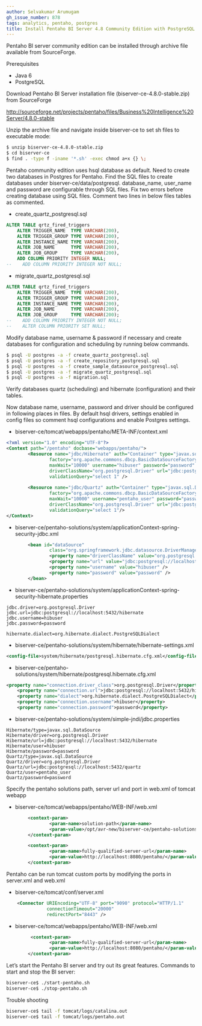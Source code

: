 ```yaml
---
author: Selvakumar Arumugam
gh_issue_number: 878
tags: analytics, pentaho, postgres
title: Install Pentaho BI Server 4.8 Community Edition with PostgreSQL Repository
---
```


Pentaho BI server community edition can be installed through archive file available from SourceForge.

Prerequisites

- Java 6
- PostgreSQL

Download Pentaho BI Server installation file (biserver-ce-4.8.0-stable.zip) from SourceForge

http://sourceforge.net/projects/pentaho/files/Business%20Intelligence%20Server/4.8.0-stable

Unzip the archive file and navigate inside biserver-ce to set sh files to executable mode:

```bash
$ unzip biserver-ce-4.8.0-stable.zip
$ cd biserver-ce
$ find . -type f -iname '*.sh' -exec chmod a+x {} \;
```
Pentaho community edition uses hsql database as default. Need to create two databases in Postgres for Pentaho. Find the SQL files to create databases under biserver-ce/data/postgresql. database_name, user_name and password are configurable through SQL files. Fix two errors before creating database using SQL files. Comment two lines in below files tables as commented.

- create_quartz_postgresql.sql

```sql
ALTER TABLE qrtz_fired_triggers
    ALTER TRIGGER_NAME  TYPE VARCHAR(200),
    ALTER TRIGGER_GROUP TYPE VARCHAR(200),
    ALTER INSTANCE_NAME TYPE VARCHAR(200),
    ALTER JOB_NAME      TYPE VARCHAR(200),
    ALTER JOB_GROUP     TYPE VARCHAR(200),
    ADD COLUMN PRIORITY INTEGER NULL;
--    ADD COLUMN PRIORITY INTEGER NOT NULL;
```
- migrate_quartz_postgresql.sql

```sql
ALTER TABLE qrtz_fired_triggers
    ALTER TRIGGER_NAME  TYPE VARCHAR(200),
    ALTER TRIGGER_GROUP TYPE VARCHAR(200),
    ALTER INSTANCE_NAME TYPE VARCHAR(200),
    ALTER JOB_NAME      TYPE VARCHAR(200),
    ALTER JOB_GROUP     TYPE VARCHAR(200);
--    ADD COLUMN PRIORITY INTEGER NOT NULL;
--    ALTER COLUMN PRIORITY SET NULL;
```
Modify database name, username & password if necessary and create databases for configuration and scheduling by running below commands.

```bash
$ psql -U postgres -a -f create_quartz_postgresql.sql
$ psql -U postgres -a -f create_repository_postgresql.sql
$ psql -U postgres -a -f create_sample_datasource_postgresql.sql
$ psql -U postgres -a -f migrate_quartz_postgresql.sql
$ psql -U postgres -a -f migration.sql
```
Verify databases quartz (scheduling) and hibernate (configuration) and their tables.

Now database name, username, password and driver should be configured in following places in files. By default hsql drivers, settings enabled in config files so comment hsql configurations and enable Postgres settings.

- biserver-ce/tomcat/webapps/pentaho/META-INF/context.xml

```xml
<?xml version="1.0" encoding="UTF-8"?>
<Context path="/pentaho" docbase="webapps/pentaho/">
        <Resource name="jdbc/Hibernate" auth="Container" type="javax.sql.DataSource"
                factory="org.apache.commons.dbcp.BasicDataSourceFactory" maxActive="20" maxIdle="5"
                maxWait="10000" username="hibuser" password="password"
                driverClassName="org.postgresql.Driver" url="jdbc:postgresql://localhost:5432/hibernate"
                validationQuery="select 1" />
               
        <Resource name="jdbc/Quartz" auth="Container" type="javax.sql.DataSource"
                factory="org.apache.commons.dbcp.BasicDataSourceFactory" maxActive="20" maxIdle="5"
                maxWait="10000" username="pentaho_user" password="password"
                driverClassName="org.postgresql.Driver" url="jdbc:postgresql://localhost:5432/quartz"
                validationQuery="select 1"/>
</Context>
```
- biserver-ce/pentaho-solutions/system/applicationContext-spring-security-jdbc.xml

```xml
        <bean id="dataSource"
                class="org.springframework.jdbc.datasource.DriverManagerDataSource">
                <property name="driverClassName" value="org.postgresql.Driver" />
                <property name="url" value="jdbc:postgresql://localhost:5432/hibernate" />
                <property name="username" value="hibuser" />
                <property name="password" value="password" />
        </bean>
```

- biserver-ce/pentaho-solutions/system/applicationContext-spring-security-hibernate.properties

```nohighlight
jdbc.driver=org.postgresql.Driver
jdbc.url=jdbc:postgresql://localhost:5432/hibernate
jdbc.username=hibuser
jdbc.password=password

hibernate.dialect=org.hibernate.dialect.PostgreSQLDialect
```
- biserver-ce/pentaho-solutions/system/hibernate/hibernate-settings.xml

```xml
<config-file>system/hibernate/postgresql.hibernate.cfg.xml</config-file>
```
- biserver-ce/pentaho-solutions/system/hibernate/postgresql.hibernate.cfg.xml

```xml
<property name="connection.driver_class">org.postgresql.Driver</property>
    <property name="connection.url">jdbc:postgresql://localhost:5432/hibernate</property>
    <property name="dialect">org.hibernate.dialect.PostgreSQLDialect</property>
    <property name="connection.username">hibuser</property>
    <property name="connection.password">password</property>
```
- biserver-ce/pentaho-solutions/system/simple-jndi/jdbc.properties

```nohighlight
Hibernate/type=javax.sql.DataSource
Hibernate/driver=org.postgresql.Driver
Hibernate/url=jdbc:postgresql://localhost:5432/hibernate
Hibernate/user=hibuser
Hibernate/password=password
Quartz/type=javax.sql.DataSource
Quartz/driver=org.postgresql.Driver
Quartz/url=jdbc:postgresql://localhost:5432/quartz
Quartz/user=pentaho_user
Quartz/password=password
```
Specify the pentaho solutions path, server url and port in web.xml of tomcat webapp

- biserver-ce/tomcat/webapps/pentaho/WEB-INF/web.xml

```xml
        <context-param>
                <param-name>solution-path</param-name>
                <param-value>/opt/avr-new/biserver-ce/pentaho-solutions</param-value>
        </context-param>

        <context-param>
                <param-name>fully-qualified-server-url</param-name>
                <param-value>http://localhost:8080/pentaho/</param-value>
        </context-param>
```

Pentaho can be run tomcat custom ports by modifying the ports in server.xml and web.xml

- biserver-ce/tomcat/conf/server.xml

```xml
    <Connector URIEncoding="UTF-8" port="9090" protocol="HTTP/1.1"
               connectionTimeout="20000"
               redirectPort="8443" />
```

- biserver-ce/tomcat/webapps/pentaho/WEB-INF/web.xml 

```xml
         <context-param>
                <param-name>fully-qualified-server-url</param-name>
                <param-value>http://localhost:8080/pentaho/</param-value>
        </context-param>
```
Let’s start the Pentaho BI server and try out its great features. Commands to start and stop the BI server:

```bash
biserver-ce$ ./start-pentaho.sh
biserver-ce$ ./stop-pentaho.sh
```
Trouble shooting

```bash
biserver-ce$ tail -f tomcat/logs/catalina.out
biserver-ce$ tail -f tomcat/logs/pentaho.out
```

